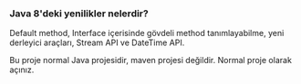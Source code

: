 ### Java 8'deki yenilikler nelerdir?
Default method, Interface içerisinde gövdeli method tanımlayabilme, yeni derleyici araçları,
Stream API ve DateTime API. 

Bu proje normal Java projesidir, maven projesi değildir.
Normal proje olarak açınız.